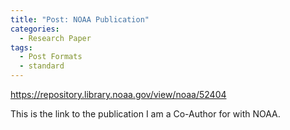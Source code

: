 ```yaml
---
title: "Post: NOAA Publication"
categories:
  - Research Paper
tags:
  - Post Formats
  - standard
---
```


https://repository.library.noaa.gov/view/noaa/52404

This is the link to the publication I am a Co-Author for with NOAA.
